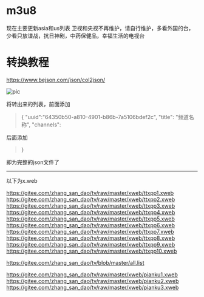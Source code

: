 # m3u8
现在主要更新asia和us列表
卫视和央视不再维护，请自行维护，多看外国的台，少看只放谍战，抗日神剧，中药保健品，幸福生活的电视台

# 转换教程

https://www.bejson.com/json/col2json/

![pic](https://github.com/m3u8playlist/m3u8/raw/master/json.png)

将转出来的列表，前面添加

>{
>	"uuid":"64350b50-a810-4901-b86b-7a5106bdef2c",
>	"title": "频道名称",
>	"channels": 
  
  
  后面添加
  
>  }
  
  即为完整的json文件了


----------------------------------------------------------------------
以下为x.web

https://gitee.com/zhang_san_dao/tv/raw/master/xweb/ttxpp1.xweb
https://gitee.com/zhang_san_dao/tv/raw/master/xweb/ttxpp2.xweb
https://gitee.com/zhang_san_dao/tv/raw/master/xweb/ttxpp3.xweb
https://gitee.com/zhang_san_dao/tv/raw/master/xweb/ttxpp4.xweb
https://gitee.com/zhang_san_dao/tv/raw/master/xweb/ttxpp5.xweb
https://gitee.com/zhang_san_dao/tv/raw/master/xweb/ttxpp6.xweb
https://gitee.com/zhang_san_dao/tv/raw/master/xweb/ttxpp7.xweb
https://gitee.com/zhang_san_dao/tv/raw/master/xweb/ttxpp8.xweb
https://gitee.com/zhang_san_dao/tv/raw/master/xweb/ttxpp9.xweb
https://gitee.com/zhang_san_dao/tv/raw/master/xweb/ttxpp10.xweb

https://gitee.com/zhang_san_dao/tv/blob/master/all.list

https://gitee.com/zhang_san_dao/tv/raw/master/xweb/pianku1.xweb
https://gitee.com/zhang_san_dao/tv/raw/master/xweb/pianku2.xweb
https://gitee.com/zhang_san_dao/tv/raw/master/xweb/pianku3.xweb

